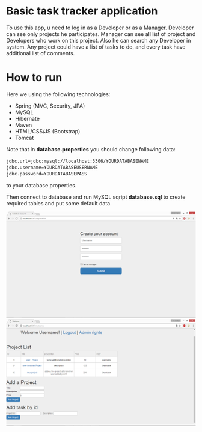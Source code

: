 # Basic task tracker application
To use this app, u need to log in as a Developer or as a Manager. Developer can see only
 projects he participates. Manager can see all list of project
  and Developers who work on this project. Also he can search any Developer
   in system. Any project could have a list of tasks to do, and every task have additional 
   list of comments.
   
 # How to run
Here we using the following technologies:

 - Spring (MVC, Security, JPA)
 - MySQL
 - Hibernate
 - Maven
 - HTML/CSS/JS (Bootstrap)
 - Tomcat
 
 Note that in **database.properties** you should change following
 data:
 ```sh
jdbc.url=jdbc:mysql://localhost:3306/YOURDATABASENAME
jdbc.username=YOURDATABASEUSERNAME
jdbc.password=YOURDATABASEPASS
 ```
 to your database properties.
 
 Then connect to database and run MySQL sqript **database.sql**
 to create required tables and put some default data.

![alt tag](https://raw.githubusercontent.com/shyrikol/BasicTaskTracker/master/src/main/resources/screen1.png)
![alt tag](https://raw.githubusercontent.com/shyrikol/BasicTaskTracker/master/src/main/resources/screen2.png)